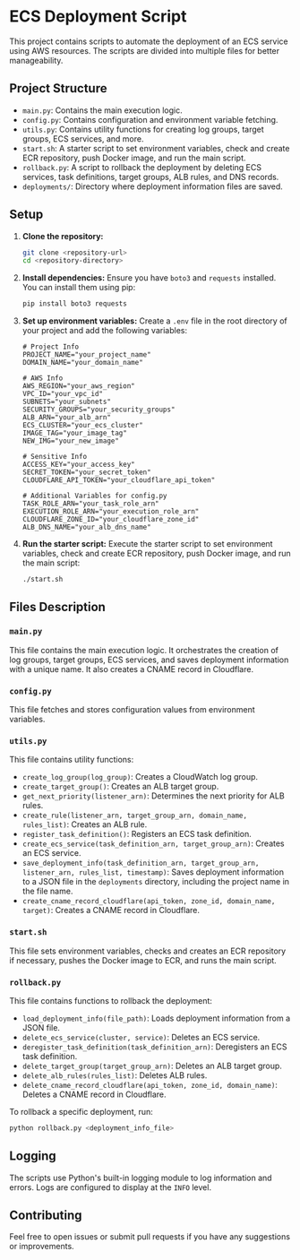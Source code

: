 # ECS Deployment Script

This project contains scripts to automate the deployment of an ECS service using AWS resources. The scripts are divided into multiple files for better manageability.

## Project Structure

- `main.py`: Contains the main execution logic.
- `config.py`: Contains configuration and environment variable fetching.
- `utils.py`: Contains utility functions for creating log groups, target groups, ECS services, and more.
- `start.sh`: A starter script to set environment variables, check and create ECR repository, push Docker image, and run the main script.
- `rollback.py`: A script to rollback the deployment by deleting ECS services, task definitions, target groups, ALB rules, and DNS records.
- `deployments/`: Directory where deployment information files are saved.

## Setup

1. **Clone the repository:**
   ```bash
   git clone <repository-url>
   cd <repository-directory>
   ```

2. **Install dependencies:**
   Ensure you have `boto3` and `requests` installed. You can install them using pip:
   ```bash
   pip install boto3 requests
   ```

3. **Set up environment variables:**
   Create a `.env` file in the root directory of your project and add the following variables:
   ```plaintext
   # Project Info
   PROJECT_NAME="your_project_name"
   DOMAIN_NAME="your_domain_name"

   # AWS Info
   AWS_REGION="your_aws_region"
   VPC_ID="your_vpc_id"
   SUBNETS="your_subnets"
   SECURITY_GROUPS="your_security_groups"
   ALB_ARN="your_alb_arn"
   ECS_CLUSTER="your_ecs_cluster"
   IMAGE_TAG="your_image_tag"
   NEW_IMG="your_new_image"

   # Sensitive Info
   ACCESS_KEY="your_access_key"
   SECRET_TOKEN="your_secret_token"
   CLOUDFLARE_API_TOKEN="your_cloudflare_api_token"

   # Additional Variables for config.py
   TASK_ROLE_ARN="your_task_role_arn"
   EXECUTION_ROLE_ARN="your_execution_role_arn"
   CLOUDFLARE_ZONE_ID="your_cloudflare_zone_id"
   ALB_DNS_NAME="your_alb_dns_name"
   ```

4. **Run the starter script:**
   Execute the starter script to set environment variables, check and create ECR repository, push Docker image, and run the main script:
   ```bash
   ./start.sh
   ```

## Files Description

### `main.py`
This file contains the main execution logic. It orchestrates the creation of log groups, target groups, ECS services, and saves deployment information with a unique name. It also creates a CNAME record in Cloudflare.

### `config.py`
This file fetches and stores configuration values from environment variables.

### `utils.py`
This file contains utility functions:
- `create_log_group(log_group)`: Creates a CloudWatch log group.
- `create_target_group()`: Creates an ALB target group.
- `get_next_priority(listener_arn)`: Determines the next priority for ALB rules.
- `create_rule(listener_arn, target_group_arn, domain_name, rules_list)`: Creates an ALB rule.
- `register_task_definition()`: Registers an ECS task definition.
- `create_ecs_service(task_definition_arn, target_group_arn)`: Creates an ECS service.
- `save_deployment_info(task_definition_arn, target_group_arn, listener_arn, rules_list, timestamp)`: Saves deployment information to a JSON file in the `deployments` directory, including the project name in the file name.
- `create_cname_record_cloudflare(api_token, zone_id, domain_name, target)`: Creates a CNAME record in Cloudflare.

### `start.sh`
This file sets environment variables, checks and creates an ECR repository if necessary, pushes the Docker image to ECR, and runs the main script.

### `rollback.py`
This file contains functions to rollback the deployment:
- `load_deployment_info(file_path)`: Loads deployment information from a JSON file.
- `delete_ecs_service(cluster, service)`: Deletes an ECS service.
- `deregister_task_definition(task_definition_arn)`: Deregisters an ECS task definition.
- `delete_target_group(target_group_arn)`: Deletes an ALB target group.
- `delete_alb_rules(rules_list)`: Deletes ALB rules.
- `delete_cname_record_cloudflare(api_token, zone_id, domain_name)`: Deletes a CNAME record in Cloudflare.

To rollback a specific deployment, run:
```bash
python rollback.py <deployment_info_file>
```

## Logging
The scripts use Python's built-in logging module to log information and errors. Logs are configured to display at the `INFO` level.

## Contributing
Feel free to open issues or submit pull requests if you have any suggestions or improvements.
